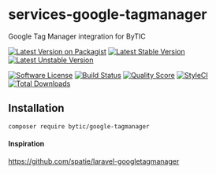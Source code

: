 # services-google-tagmanager
Google Tag Manager integration for ByTIC


[![Latest Version on Packagist](https://img.shields.io/packagist/v/bytic/google-tagmanager.svg?style=flat-square)](https://packagist.org/packages/bytic/google-tagmanager)
[![Latest Stable Version](https://poser.pugx.org/bytic/google-tagmanager/v/stable)](https://packagist.org/packages/bytic/google-tagmanager)
[![Latest Unstable Version](https://poser.pugx.org/bytic/google-tagmanager/v/unstable)](https://packagist.org/packages/bytic/google-tagmanager)

[![Software License](https://img.shields.io/badge/license-MIT-brightgreen.svg?style=flat-square)](LICENSE)
[![Build Status](https://img.shields.io/travis/ByTIC/Common/master.svg?style=flat-square)](https://travis-ci.org/ByTIC/Common)
[![Quality Score](https://img.shields.io/scrutinizer/g/bytic/google-tagmanager.svg?style=flat-square)](https://scrutinizer-ci.com/g/bytic/google-tagmanager)
[![StyleCI](https://styleci.io/repos/305127460/shield?branch=master)](https://styleci.io/repos/305127460)
[![Total Downloads](https://img.shields.io/packagist/dt/bytic/google-tagmanager.svg?style=flat-square)](https://packagist.org/packages/bytic/google-tagmanager)


## Installation

```
composer require bytic/google-tagmanager
```


#### Inspiration
https://github.com/spatie/laravel-googletagmanager